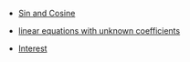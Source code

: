 * [Sin and Cosine](http://jackwatt.com/math/sin_and_cosine)

* [linear equations with unknown coefficients](http://jackwatt.com/math/linear_equations_with_unknown_coefficients)

* [Interest](http://jackwatt.com/math/interest)
